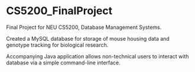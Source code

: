 # CS5200_FinalProject

Final Project for NEU CS5200, Database Management Systems.

Created a MySQL database for storage of mouse housing data and genotype tracking for biological research.

Accompanying Java application allows non-technical users to interact with database via a simple command-line interface.
